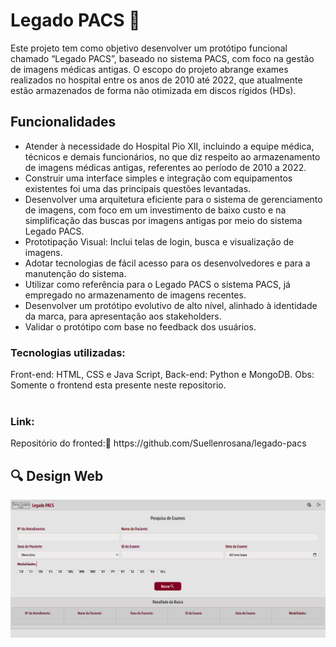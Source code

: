 <h1> Legado PACS 🏥</h1>

Este projeto tem como objetivo desenvolver um protótipo funcional chamado “Legado PACS”, baseado no sistema PACS, com foco na gestão de imagens médicas antigas. O escopo do projeto abrange exames realizados no hospital entre os anos de 2010 até 2022, que atualmente estão armazenados de forma não otimizada em discos rígidos (HDs).
<br>

<h2>Funcionalidades</h2>

<ul>

<li>Atender à necessidade do Hospital Pio XII, incluindo a equipe médica, técnicos e demais funcionários, no que diz respeito ao armazenamento de imagens médicas antigas, referentes ao período de 2010 a 2022.
<li>Construir uma interface simples e integração com equipamentos existentes foi uma das principais questões levantadas.
<li>Desenvolver uma arquitetura eficiente para o sistema de gerenciamento de imagens, com foco em um investimento de baixo custo e na simplificação das buscas por imagens antigas por meio do sistema Legado PACS.
<li>Prototipação Visual: Inclui telas de login, busca e visualização de imagens.
<li>Adotar tecnologias de fácil acesso para os desenvolvedores e para a manutenção do sistema.
<li>Utilizar como referência para o Legado PACS o sistema PACS, já empregado no armazenamento de imagens recentes.
<li>Desenvolver um protótipo evolutivo de alto nível, alinhado à identidade da marca, para apresentação aos stakeholders.
<li>Validar o protótipo com base no feedback dos usuários.

</ul>

<h3><b>Tecnologias utilizadas:</b></h3>
 Front-end: HTML, CSS e Java Script, 
 Back-end: Python e MongoDB.
 Obs: Somente o frontend esta presente neste repositorio.
<br>
<br>

<h3>Link:</h3>
Repositório do fronted:🚀
https://github.com/Suellenrosana/legado-pacs

<h2>🔍 Design Web</h2>
<img src='https://github.com/Suellenrosana/legado-pacs/blob/main/assets/Tela%20pesquisa%20Legado%20Pacs.png?raw=true'>
